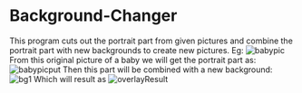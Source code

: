 # Background-Changer
This program cuts out the portrait part from given pictures and combine the portrait part with new backgrounds to create new pictures.
Eg:
![babypic](https://user-images.githubusercontent.com/79260872/211075746-ca6564e7-5eb1-46b0-9f1e-70240590716f.png)
From this original picture of a baby we will get the portrait part as:
![babypicput](https://user-images.githubusercontent.com/79260872/211075847-e7a0def2-339e-4b1a-9acf-6ffcd1cfaee9.png)
Then this part will be combined with a new background:
![bg1](https://user-images.githubusercontent.com/79260872/211075943-c93f117e-04f4-4d47-8d03-5405a1aec4c8.jpg)
Which will result as 
![overlayResult](https://user-images.githubusercontent.com/79260872/211076168-a4c99069-5b3e-4710-b187-0eb3449a25ae.jpg)
